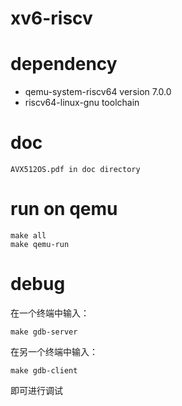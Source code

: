 # xv6-riscv

# dependency
- qemu-system-riscv64 version 7.0.0
- riscv64-linux-gnu toolchain

# doc
    AVX512OS.pdf in doc directory

# run on qemu
    make all
    make qemu-run

# debug
在一个终端中输入：

    make gdb-server

在另一个终端中输入：

    make gdb-client

即可进行调试
